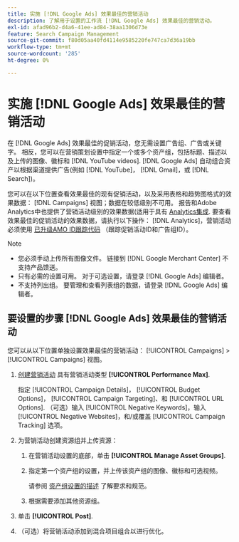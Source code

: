 ```yaml
---
title: 实施 [!DNL Google Ads] 效果最佳的营销活动
description: 了解用于设置的工作流 [!DNL Google Ads] 效果最佳的营销活动。
exl-id: afad96b2-d4a6-41ee-ad84-38aa1306d73e
feature: Search Campaign Management
source-git-commit: f80d05aa40fd4114e9585220fe747ca7d36a19bb
workflow-type: tm+mt
source-wordcount: '285'
ht-degree: 0%

---
```


# 实施 [!DNL Google Ads] 效果最佳的营销活动

在 [!DNL Google Ads] 效果最佳的促销活动，您无需设置广告组、广告或关键字。 相反，您可以在营销策划设置中指定一个或多个资产组，包括标题、描述以及上传的图像、徽标和 [!DNL YouTube videos]. [!DNL Google Ads] 自动组合资产以根据渠道提供广告(例如 [!DNL YouTube]， [!DNL Gmail]，或 [!DNL Search])。

您可以在以下位置查看效果最佳的现有促销活动，以及采用表格和趋势图格式的效果数据： [!DNL Campaigns] 视图；数据在较低级别不可用。 报告和Adobe Analytics中也提供了营销活动级别的效果数据(适用于具有 [Analytics集成](/help/integrations/analytics/overview.md). 要查看效果最佳的促销活动的效果数据，请执行以下操作： [!DNL Analytics]，营销活动必须使用 [已升级AMO ID跟踪代码](/help/search-social-commerce/tracking/skwcid-tracking-parameter.md) （跟踪促销活动ID和广告组ID）。

>[!NOTE]
>
>* 您必须手动上传所有图像文件。 链接到 [!DNL Google Merchant Center] 不支持产品馈送。
>* 只有必需的设置可用。 对于可选设置，请登录 [!DNL Google Ads] 编辑者。
>* 不支持列出组。 要管理和查看列表组的数据，请登录 [!DNL Google Ads] 编辑者。

## 要设置的步骤 [!DNL Google Ads] 效果最佳的营销活动

您可以从以下位置单独设置效果最佳的营销活动： [!UICONTROL Campaigns] > [!UICONTROL Campaigns] 视图。

1. [创建营销活动](/help/search-social-commerce/campaign-management/campaigns/campaign-manage.md) 具有营销活动类型 **[!UICONTROL Performance Max]**.

   指定 [!UICONTROL Campaign Details]， [!UICONTROL Budget Options]， [!UICONTROL Campaign Targeting]、和 [!UICONTROL URL Options]. （可选）输入 [!UICONTROL Negative Keywords]，输入 [!UICONTROL Negative Websites]，和/或覆盖 [!UICONTROL Campaign Tracking] 选项。

1. 为营销活动创建资源组并上传资源：

   1. 在营销活动设置的底部，单击 **[!UICONTROL Manage Asset Groups]**.

   1. 指定第一个资产组的设置，并上传该资产组的图像、徽标和可选视频。

      请参阅 [资产组设置的描述](/help/search-social-commerce/campaign-management/campaigns/campaign-settings-google.md) 了解要求和规范。

   1. 根据需要添加其他资源组。

1. 单击 **[!UICONTROL Post]**.

1. （可选）将营销活动添加到混合项目组合以进行优化。
